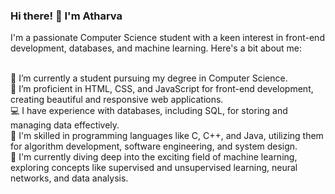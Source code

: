 
### Hi there! 👋 I'm Atharva <br>
I'm a passionate Computer Science student with a keen interest in front-end development, databases, and machine learning. Here's a bit about me: <br> <br>

🔭 I’m currently a student pursuing my degree in Computer Science.<br>
🌱 I’m proficient in HTML, CSS, and JavaScript for front-end development, creating beautiful and responsive web applications.<br>
💻 I have experience with databases, including SQL, for storing and managing data effectively.<br>
🚀 I'm skilled in programming languages like C, C++, and Java, utilizing them for algorithm development, software engineering, and system design.<br>
🤖 I'm currently diving deep into the exciting field of machine learning, exploring concepts like supervised and unsupervised learning, neural networks, and data analysis.<br>
